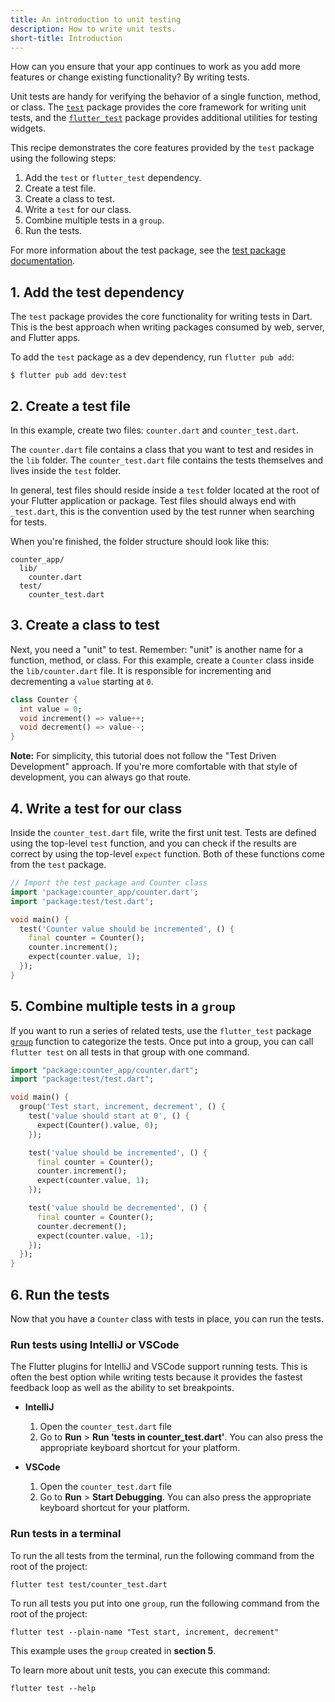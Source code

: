 ```yaml
---
title: An introduction to unit testing
description: How to write unit tests.
short-title: Introduction
---
```


<?code-excerpt path-base="cookbook/testing/unit/counter_app"?>

How can you ensure that your app continues to work as you
add more features or change existing functionality?
By writing tests.

Unit tests are handy for verifying the behavior of a single function,
method, or class. The [`test`][] package provides the
core framework for writing unit tests, and the [`flutter_test`][]
package provides additional utilities for testing widgets.

This recipe demonstrates the core features provided by the `test` package
using the following steps:

  1. Add the `test` or `flutter_test` dependency.
  2. Create a test file.
  3. Create a class to test.
  4. Write a `test` for our class.
  5. Combine multiple tests in a `group`.
  6. Run the tests.

For more information about the test package,
see the [test package documentation][].

## 1. Add the test dependency

The `test` package provides the core functionality for 
writing tests in Dart. This is the best approach when
writing packages consumed by web, server, and Flutter apps.

To add the `test` package as a dev dependency,
run `flutter pub add`:

```terminal
$ flutter pub add dev:test
```

## 2. Create a test file

In this example, create two files: `counter.dart` and `counter_test.dart`.

The `counter.dart` file contains a class that you want to test and
resides in the `lib` folder. The `counter_test.dart` file contains
the tests themselves and lives inside the `test` folder.

In general, test files should reside inside a `test` folder
located at the root of your Flutter application or package.
Test files should always end with `_test.dart`,
this is the convention used by the test runner when searching for tests.

When you're finished, the folder structure should look like this:

```nocode
counter_app/
  lib/
    counter.dart
  test/
    counter_test.dart
```

## 3. Create a class to test

Next, you need a "unit" to test. Remember: "unit" is another name for a
function, method, or class. For this example, create a `Counter` class
inside the `lib/counter.dart` file. It is responsible for incrementing
and decrementing a `value` starting at `0`.

<?code-excerpt "lib/counter.dart"?>
```dart
class Counter {
  int value = 0;
  void increment() => value++;
  void decrement() => value--;
}
```

**Note:** For simplicity, this tutorial does not follow the "Test Driven
Development" approach. If you're more comfortable with that style of
development, you can always go that route.

## 4. Write a test for our class

Inside the `counter_test.dart` file, write the first unit test. Tests are
defined using the top-level `test` function, and you can check if the results
are correct by using the top-level `expect` function.
Both of these functions come from the `test` package.

<?code-excerpt "test/counter_test.dart"?>
```dart
// Import the test package and Counter class
import 'package:counter_app/counter.dart';
import 'package:test/test.dart';

void main() {
  test('Counter value should be incremented', () {
    final counter = Counter();
    counter.increment();
    expect(counter.value, 1);
  });
}
```

## 5. Combine multiple tests in a `group`

If you want to run a series of related tests,
use the `flutter_test` package [`group`][] function to categorize the tests.
Once put into a group, you can call `flutter test` on all tests in
that group with one command.

<?code-excerpt "test/group.dart"?>
```dart
import "package:counter_app/counter.dart";
import "package:test/test.dart";

void main() {
  group('Test start, increment, decrement', () {
    test('value should start at 0', () {
      expect(Counter().value, 0);
    });

    test('value should be incremented', () {
      final counter = Counter();
      counter.increment();
      expect(counter.value, 1);
    });

    test('value should be decremented', () {
      final counter = Counter();
      counter.decrement();
      expect(counter.value, -1);
    });
  });
}
```

## 6. Run the tests

Now that you have a `Counter` class with tests in place,
you can run the tests.

### Run tests using IntelliJ or VSCode

The Flutter plugins for IntelliJ and VSCode support running tests.
This is often the best option while writing tests because it provides the
fastest feedback loop as well as the ability to set breakpoints.

- **IntelliJ**

  1. Open the `counter_test.dart` file
  1. Go to **Run** > **Run 'tests in counter_test.dart'**.
     You can also press the appropriate keyboard shortcut for your platform.

- **VSCode**

  1. Open the `counter_test.dart` file
  1. Go to **Run** > **Start Debugging**.
     You can also press the appropriate keyboard shortcut for your platform.

### Run tests in a terminal

To run the all tests from the terminal,
run the following command from the root of the project:

```terminal
flutter test test/counter_test.dart
```

To run all tests you put into one `group`,
run the following command from the root of the project:

```terminal
flutter test --plain-name "Test start, increment, decrement"
```

This example uses the `group` created in **section 5**.

To learn more about unit tests, you can execute this command:

```terminal
flutter test --help
```

[`group`]: {{site.api}}/flutter/flutter_test/group.html
[`flutter_test`]: {{site.api}}/flutter/flutter_test/flutter_test-library.html
[`test`]: {{site.pub-pkg}}/test
[test package documentation]: {{site.pub}}/packages/test
